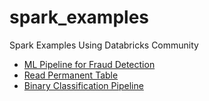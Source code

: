 # spark_examples
Spark Examples Using Databricks Community

- [ML Pipeline for Fraud Detection](http://htmlpreview.github.io/?https://github.com/ispapadakis/spark_examples/blob/master/MLPipelineExample.html)
- [Read Permanent Table](https://ispapadakis.github.io/spark_examples/Equifax%20CFPB%20Read%20csv.html)
- [Binary Classification Pipeline](http://htmlpreview.github.io/?https://github.com/ispapadakis/spark_examples/blob/master/BinaryClassificationDemo.html)
